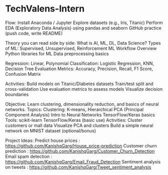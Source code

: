 # TechValens-Intern
Flow:
  Install Anaconda / Jupyter
  Explore datasets (e.g., Iris, Titanic)
  Perform EDA (Exploratory Data Analysis) using pandas and seaborn
  GitHub practice (push code, write README)

  Theory you can read side by side:
  What is AI, ML, DL, Data Science?
  Types of ML: Supervised, Unsupervised, Reinforcement
  ML Workflow Overview
  Python libraries for ML
  Data preprocessing basics

  Regression: Linear, Polynomial
  Classification: Logistic Regression, KNN, Decision Tree
  Evaluation Metrics: Accuracy, Precision, Recall, F1 Score, Confusion Matrix

  Activities:
  Build models on Titanic/Diabetes datasets
  Train/test split and cross-validation
  Use evaluation metrics to assess models
  Visualize decision boundaries

  Objective:
  Learn clustering, dimensionality reduction, and basics of neural networks.
  Topics:
  Clustering: K-means, Hierarchical
  PCA (Principal Component Analysis)
  Intro to Neural Networks
  TensorFlow/Keras basics
  Tools:
  scikit-learn
  TensorFlow/Keras (basic use)
  Activities:
  Cluster customers or mall data
  Visualize PCA and clusters
  Build a simple neural network on MNIST dataset (optional/bonus)

  Project Ideas:
  Predict house prices : https://github.com/KanishqGarg/House_price-prediction
  Customer churn prediction : https://github.com/KanishqGarg/Customer_Churn_Detection
  Email spam detection : https://github.com/KanishqGarg/Email_Fraud_Detection
  Sentiment analysis on tweets  : https://github.com/KanishqGarg/Tweet_sentiment_analysis
